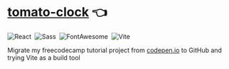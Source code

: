 # [tomato-clock](https://ninelka.github.io/tomato-clock/) :point_left:

![React](https://img.shields.io/badge/-React-05122A?style=flat&logo=react)&nbsp;
![Sass](https://img.shields.io/badge/-Sass-05122A?style=flat&logo=Sass)&nbsp;
![FontAwesome](https://img.shields.io/badge/-FontAwesome-05122A?style=flat&logo=font-awesome)&nbsp;
![Vite](https://img.shields.io/badge/-Vite-05122A?style=flat&logo=vite)&nbsp;


Migrate my freecodecamp tutorial project from [codepen.io](https://codepen.io/Ninelka/full/JjborbZ) to GitHub and trying Vite as a build tool
